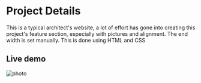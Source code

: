 
# Project Details

This is a typical architect's website, a lot of effort has gone into creating this project's feature section, especially with pictures and alignment. The end width is set manually. This is done using HTML and CSS


## Live demo
![photo](https://media.licdn.com/dms/image/D5622AQHc2BHt2CvCBw/feedshare-shrink_800/0/1687806263900?e=1709164800&v=beta&t=3THTHAYFF-8fPImFv7T9Zn-7TbjtqnSwt9L_eiVY-xo)


